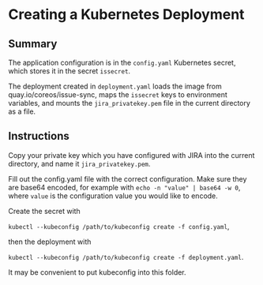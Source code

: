 # Creating a Kubernetes Deployment

## Summary

The application configuration is in the `config.yaml` Kubernetes secret,
which stores it in the secret `issecret`.

The deployment created in `deployment.yaml` loads the image from
quay.io/coreos/issue-sync, maps the `issecret` keys to environment
variables, and mounts the `jira_privatekey.pem` file in the current
directory as a file.


## Instructions

Copy your private key which you have configured with JIRA into the
current directory, and name it `jira_privatekey.pem`.

Fill out the config.yaml file with the correct configuration. Make sure
they are base64 encoded, for example with `echo -n "value" | base64 -w 0`,
where `value` is the configuration value you would like to encode.

Create the secret with

`kubectl --kubeconfig /path/to/kubeconfig create -f config.yaml`,

then the deployment with

`kubectl --kubeconfig /path/to/kubeconfig create -f deployment.yaml`.

It may be convenient to put kubeconfig into this folder.